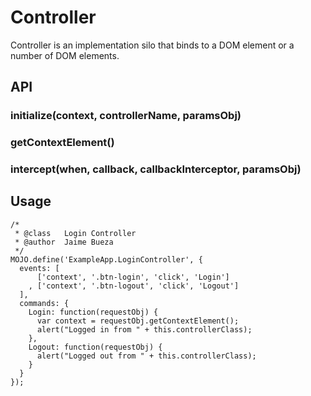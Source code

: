 # Controller

Controller is an implementation silo that binds to a DOM element or a number of DOM elements. 

## API

### initialize(context, controllerName, paramsObj)

### getContextElement()

### intercept(when, callback, callbackInterceptor, paramsObj)


## Usage

<pre><code>/* 
 * @class   Login Controller
 * @author  Jaime Bueza
 */
MOJO.define('ExampleApp.LoginController', {
  events: [
      ['context', '.btn-login', 'click', 'Login']
    , ['context', '.btn-logout', 'click', 'Logout']
  ],
  commands: {
    Login: function(requestObj) {
      var context = requestObj.getContextElement();
      alert("Logged in from " + this.controllerClass);
    },
    Logout: function(requestObj) {
      alert("Logged out from " + this.controllerClass);
    }
  }
});</code></pre>